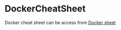 # DockerCheatSheet
Docker cheat sheet can be access from [Docker sheet](https://manoharendla.github.io/DockerCheatSheet/)
